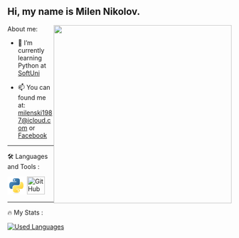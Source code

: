 ## Hi, my name is Milen Nikolov.

<img align="right" width="400" height="400" src="https://github.com/user-attachments/assets/0a703ad1-fe4e-434d-8051-57680a19fae2">
About me:




- 🌱 I’m currently learning Python at [SoftUni](https://softuni.bg)  

- 📫 You can found me at: milenski1987@icloud.com or [Facebook](https://www.facebook.com/Milenski1987)

---

:hammer_and_wrench: Languages and Tools :
<div>
  <img src="https://github.com/devicons/devicon/blob/master/icons/python/python-original.svg" title="Python" **alt="Python" width="40" height="40"/>
  <img src="https://toppng.com/uploads/preview/github-logo-transparent-png-11659780005supsvobjjd.png" title="GitHub" **alt="GitHub" width="40" height="40"/>
</div>

---

:fire: My Stats :

[![Used Languages](https://github-readme-stats.vercel.app/api/top-langs/?username=Milenski1987&theme=merko)](https://github.com/anuraghazra/github-readme-stats)

